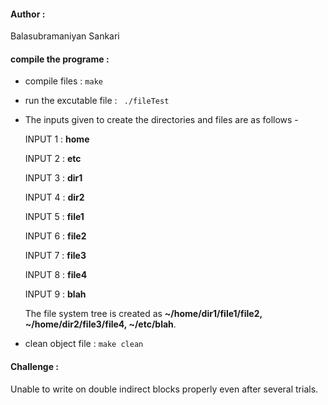 #### Author :
   Balasubramaniyan Sankari

#### compile the programe :

   - compile files :
   `make`
   - run the excutable file :
  ` ./fileTest`
   - The inputs given to create the directories and files are as follows - 
      
     INPUT 1 : **home**

     INPUT 2 : **etc** 

     INPUT 3 : **dir1**

     INPUT 4 : **dir2**

     INPUT 5 : **file1**

     INPUT 6 : **file2**

     INPUT 7 : **file3**

     INPUT 8 : **file4**

     INPUT 9 : **blah**

     The file system tree is created as **~/home/dir1/file1/file2, ~/home/dir2/file3/file4, ~/etc/blah**.
     
   - clean object file :
   `make clean`

#### Challenge :
   Unable to write on double indirect blocks properly even after several trials.

